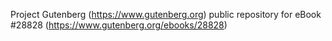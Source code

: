 Project Gutenberg (https://www.gutenberg.org) public repository for eBook #28828 (https://www.gutenberg.org/ebooks/28828)
